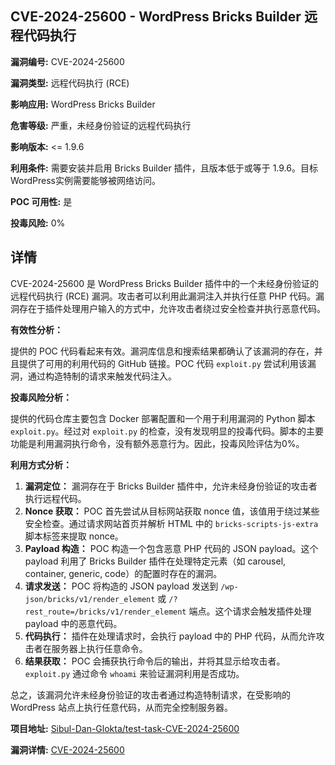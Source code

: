 ## CVE-2024-25600 - WordPress Bricks Builder 远程代码执行

**漏洞编号:** CVE-2024-25600

**漏洞类型:** 远程代码执行 (RCE)

**影响应用:** WordPress Bricks Builder

**危害等级:** 严重，未经身份验证的远程代码执行

**影响版本:** <= 1.9.6

**利用条件:** 需要安装并启用 Bricks Builder 插件，且版本低于或等于 1.9.6。目标WordPress实例需要能够被网络访问。

**POC 可用性:** 是

**投毒风险:** 0%

## 详情

CVE-2024-25600 是 WordPress Bricks Builder 插件中的一个未经身份验证的远程代码执行 (RCE) 漏洞。攻击者可以利用此漏洞注入并执行任意 PHP 代码。漏洞存在于插件处理用户输入的方式中，允许攻击者绕过安全检查并执行恶意代码。

**有效性分析：**

提供的 POC 代码看起来有效。漏洞库信息和搜索结果都确认了该漏洞的存在，并且提供了可用的利用代码的 GitHub 链接。POC 代码 `exploit.py` 尝试利用该漏洞，通过构造特制的请求来触发代码注入。

**投毒风险分析：**

提供的代码仓库主要包含 Docker 部署配置和一个用于利用漏洞的 Python 脚本 `exploit.py`。经过对 `exploit.py` 的检查，没有发现明显的投毒代码。脚本的主要功能是利用漏洞执行命令，没有额外恶意行为。因此，投毒风险评估为0%。

**利用方式分析：**

1.  **漏洞定位：** 漏洞存在于 Bricks Builder 插件中，允许未经身份验证的攻击者执行远程代码。
2.  **Nonce 获取：** POC 首先尝试从目标网站获取 nonce 值，该值用于绕过某些安全检查。通过请求网站首页并解析 HTML 中的 `bricks-scripts-js-extra` 脚本标签来提取 nonce。
3.  **Payload 构造：** POC 构造一个包含恶意 PHP 代码的 JSON payload。这个 payload 利用了 Bricks Builder 插件在处理特定元素（如 carousel, container, generic, code）的配置时存在的漏洞。
4.  **请求发送：** POC 将构造的 JSON payload 发送到 `/wp-json/bricks/v1/render_element` 或 `/?rest_route=/bricks/v1/render_element` 端点。这个请求会触发插件处理 payload 中的恶意代码。
5.  **代码执行：** 插件在处理请求时，会执行 payload 中的 PHP 代码，从而允许攻击者在服务器上执行任意命令。
6.  **结果获取：** POC 会捕获执行命令后的输出，并将其显示给攻击者。`exploit.py` 通过命令 `whoami` 来验证漏洞利用是否成功。

总之，该漏洞允许未经身份验证的攻击者通过构造特制请求，在受影响的 WordPress 站点上执行任意代码，从而完全控制服务器。

**项目地址:** [Sibul-Dan-Glokta/test-task-CVE-2024-25600](https://github.com/Sibul-Dan-Glokta/test-task-CVE-2024-25600)

**漏洞详情:** [CVE-2024-25600](https://nvd.nist.gov/vuln/detail/CVE-2024-25600)